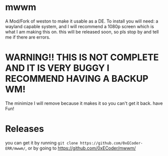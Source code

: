 # mwwm
A Mod/Fork of weston to make it usable as a DE.
To install you will need: a wayland capable system, and I will recommend a 1080p screen which is what I am making this on.
this will be released soon, so pls stop by and tell me if there are errors.
# WARNING!! THIS IS NOT COMPLETE AND IT IS VERY BUGGY I RECOMMEND HAVING A BACKUP WM!
The minimize I will remove because it makes it so you can't get it back. have Fun!
 # Releases
   you can get it by running `git clone https://github.com/0xECoder-ERR/mwwm/`,
   or by going to https://github.com/0xECoder/mwwm/
